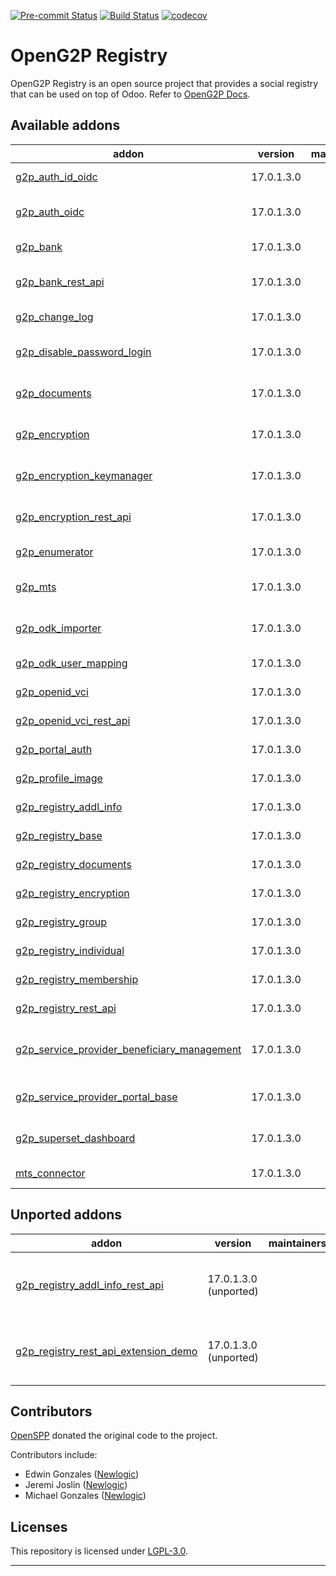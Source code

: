 
<!-- /!\ Non OCA Context : Set here the badge of your runbot / runboat instance. -->
[![Pre-commit Status](https://github.com/openg2p/openg2p-registry/actions/workflows/pre-commit.yml/badge.svg?branch=17.0-1.3)](https://github.com/openg2p/openg2p-registry/actions/workflows/pre-commit.yml?query=branch%3A17.0-1.3)
[![Build Status](https://github.com/openg2p/openg2p-registry/actions/workflows/test.yml/badge.svg?branch=17.0-1.3)](https://github.com/openg2p/openg2p-registry/actions/workflows/test.yml?query=branch%3A17.0-1.3)
[![codecov](https://codecov.io/gh/openg2p/openg2p-registry/branch/17.0-1.3/graph/badge.svg)](https://codecov.io/gh/openg2p/openg2p-registry)
<!-- /!\ Non OCA Context : Set here the badge of your translation instance. -->

<!-- /!\ do not modify above this line -->

# OpenG2P Registry

OpenG2P Registry is an open source project that provides a social registry that can be used on top of Odoo. Refer to [OpenG2P Docs](https://docs.openg2p.org).

<!-- /!\ do not modify below this line -->

<!-- prettier-ignore-start -->

[//]: # (addons)

Available addons
----------------
addon | version | maintainers | summary
--- | --- | --- | ---
[g2p_auth_id_oidc](g2p_auth_id_oidc/) | 17.0.1.3.0 |  | G2P Auth: OIDC - Reg ID
[g2p_auth_oidc](g2p_auth_oidc/) | 17.0.1.3.0 |  | OpenID Connect Authentication
[g2p_bank](g2p_bank/) | 17.0.1.3.0 |  | G2P Registry: Bank Details
[g2p_bank_rest_api](g2p_bank_rest_api/) | 17.0.1.3.0 |  | G2P Registry: Bank Details Rest API
[g2p_change_log](g2p_change_log/) | 17.0.1.3.0 |  | OpenG2P Change Log
[g2p_disable_password_login](g2p_disable_password_login/) | 17.0.1.3.0 |  | Disable Password Login
[g2p_documents](g2p_documents/) | 17.0.1.3.0 |  | G2P Documents Store
[g2p_encryption](g2p_encryption/) | 17.0.1.3.0 |  | G2P Encryption: Base
[g2p_encryption_keymanager](g2p_encryption_keymanager/) | 17.0.1.3.0 |  | G2P Encryption: Keymanager
[g2p_encryption_rest_api](g2p_encryption_rest_api/) | 17.0.1.3.0 |  | G2P Encryption: Rest API
[g2p_enumerator](g2p_enumerator/) | 17.0.1.3.0 |  | G2P Enumerator
[g2p_mts](g2p_mts/) | 17.0.1.3.0 |  | OpenG2P Registry MTS Connector
[g2p_odk_importer](g2p_odk_importer/) | 17.0.1.3.0 |  | Import records from ODK
[g2p_odk_user_mapping](g2p_odk_user_mapping/) | 17.0.1.3.0 |  | ODK App User Mapping
[g2p_openid_vci](g2p_openid_vci/) | 17.0.1.3.0 |  | G2P OpenID VCI: Base
[g2p_openid_vci_rest_api](g2p_openid_vci_rest_api/) | 17.0.1.3.0 |  | G2P OpenID VCI: Rest API
[g2p_portal_auth](g2p_portal_auth/) | 17.0.1.3.0 |  | G2P Portal Auth
[g2p_profile_image](g2p_profile_image/) | 17.0.1.3.0 |  | OpenG2P Profile Image
[g2p_registry_addl_info](g2p_registry_addl_info/) | 17.0.1.3.0 |  | G2P Registry: Additional Info
[g2p_registry_base](g2p_registry_base/) | 17.0.1.3.0 |  | G2P Registry: Base
[g2p_registry_documents](g2p_registry_documents/) | 17.0.1.3.0 |  | G2P Registry: Documents
[g2p_registry_encryption](g2p_registry_encryption/) | 17.0.1.3.0 |  | G2P Registry: Encryption
[g2p_registry_group](g2p_registry_group/) | 17.0.1.3.0 |  | G2P Registry: Groups
[g2p_registry_individual](g2p_registry_individual/) | 17.0.1.3.0 |  | G2P Registry: Individual
[g2p_registry_membership](g2p_registry_membership/) | 17.0.1.3.0 |  | G2P Registry: Membership
[g2p_registry_rest_api](g2p_registry_rest_api/) | 17.0.1.3.0 |  | G2P Registry: Rest API
[g2p_service_provider_beneficiary_management](g2p_service_provider_beneficiary_management/) | 17.0.1.3.0 |  | G2P Service Provider Beneficiary Management
[g2p_service_provider_portal_base](g2p_service_provider_portal_base/) | 17.0.1.3.0 |  | G2P Service Provider Portal: Base
[g2p_superset_dashboard](g2p_superset_dashboard/) | 17.0.1.3.0 |  | OpenG2P Superset Dashboard
[mts_connector](mts_connector/) | 17.0.1.3.0 |  | MTS Connector


Unported addons
---------------
addon | version | maintainers | summary
--- | --- | --- | ---
[g2p_registry_addl_info_rest_api](g2p_registry_addl_info_rest_api/) | 17.0.1.3.0 (unported) |  | G2P Registry: Additional Info REST API
[g2p_registry_rest_api_extension_demo](g2p_registry_rest_api_extension_demo/) | 17.0.1.3.0 (unported) |  | G2P Registry: Rest API Extension Demo

[//]: # (end addons)

<!-- prettier-ignore-end -->

## Contributors

[OpenSPP](https://openspp.org) donated the original code to the project.

Contributors include:

* Edwin Gonzales ([Newlogic](https://newlogic.com))
* Jeremi Joslin ([Newlogic](https://newlogic.com))
* Michael Gonzales ([Newlogic](https://newlogic.com))


## Licenses

This repository is licensed under [LGPL-3.0](LICENSE).

----
<!-- /!\ Non OCA Context : Set here the full description of your organization. -->
